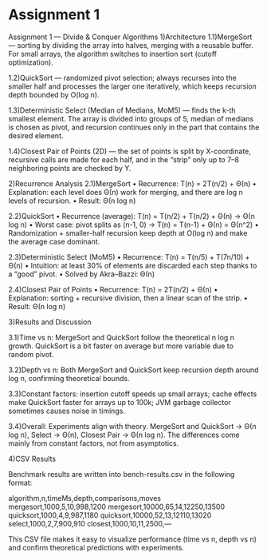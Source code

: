 # Assignment 1

Assignment 1 — Divide & Conquer Algorithms
1)Architecture
1.1)MergeSort — sorting by dividing the array into halves, merging with a reusable buffer. For small arrays, the algorithm switches to insertion sort (cutoff optimization).

1.2)QuickSort — randomized pivot selection; always recurses into the smaller half and processes the larger one iteratively, which keeps recursion depth bounded by O(log n).

1.3)Deterministic Select (Median of Medians, MoM5) — finds the k-th smallest element. The array is divided into groups of 5, median of medians is chosen as pivot, and recursion continues only in the part that contains the desired element.

1.4)Closest Pair of Points (2D) — the set of points is split by X-coordinate, recursive calls are made for each half, and in the “strip” only up to 7–8 neighboring points are checked by Y.


2)Recurrence Analysis
2.1)MergeSort
•	Recurrence: T(n) = 2T(n/2) + Θ(n)
•	Explanation: each level does Θ(n) work for merging, and there are log n levels of recursion.
•	Result: Θ(n log n)

2.2)QuickSort
•	Recurrence (average): T(n) = T(n/2) + T(n/2) + Θ(n) → Θ(n log n)
•	Worst case: pivot splits as (n-1, 0) → T(n) = T(n-1) + Θ(n) = Θ(n^2)
•	Randomization + smaller-half recursion keep depth at O(log n) and make the average case dominant.

2.3)Deterministic Select (MoM5)
•	Recurrence: T(n) = T(n/5) + T(7n/10) + Θ(n)
•	Intuition: at least 30% of elements are discarded each step thanks to a “good” pivot.
•	Solved by Akra–Bazzi: Θ(n)

2.4)Closest Pair of Points
•	Recurrence: T(n) = 2T(n/2) + Θ(n)
•	Explanation: sorting + recursive division, then a linear scan of the strip.
•	Result: Θ(n log n)


3)Results and Discussion

3.1)Time vs n: MergeSort and QuickSort follow the theoretical n log n growth. QuickSort is a bit faster on average but more variable due to random pivot.

3.2)Depth vs n: Both MergeSort and QuickSort keep recursion depth around log n, confirming theoretical bounds.

3.3)Constant factors: insertion cutoff speeds up small arrays; cache effects make QuickSort faster for arrays up to 100k; JVM garbage collector sometimes causes noise in timings.

3.4)Overall: Experiments align with theory. MergeSort and QuickSort → Θ(n log n), Select → Θ(n), Closest Pair → Θ(n log n). The differences come mainly from constant factors, not from asymptotics.

4)CSV Results

Benchmark results are written into bench-results.csv in the following format:

algorithm,n,timeMs,depth,comparisons,moves
mergesort,1000,5,10,998,1200
mergesort,10000,65,14,12250,13500
quicksort,1000,4,9,987,1180
quicksort,10000,52,13,12110,13020
select,1000,2,7,900,910
closest,1000,10,11,2500,—

This CSV file makes it easy to visualize performance (time vs n, depth vs n) and confirm theoretical predictions with experiments.